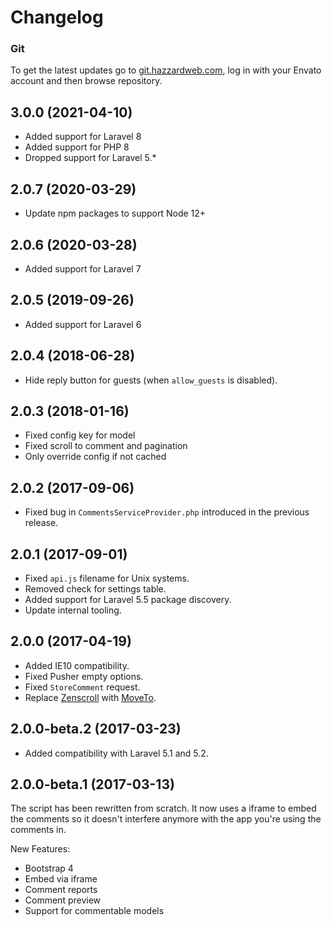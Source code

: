 # Changelog

### Git

To get the latest updates go to [git.hazzardweb.com](https://git.hazzardweb.com), log in with your Envato account and then browse repository.

## 3.0.0 (2021-04-10)

- Added support for Laravel 8
- Added support for PHP 8
- Dropped support for Laravel 5.*

## 2.0.7 (2020-03-29)

- Update npm packages to support Node 12+

## 2.0.6 (2020-03-28)

- Added support for Laravel 7

## 2.0.5 (2019-09-26)

- Added support for Laravel 6

## 2.0.4 (2018-06-28)

- Hide reply button for guests (when `allow_guests` is disabled).

## 2.0.3 (2018-01-16)

- Fixed config key for model
- Fixed scroll to comment and pagination
- Only override config if not cached

## 2.0.2 (2017-09-06)

- Fixed bug in `CommentsServiceProvider.php` introduced in the previous release.

## 2.0.1 (2017-09-01)

- Fixed `api.js` filename for Unix systems.
- Removed check for settings table.
- Added support for Laravel 5.5 package discovery.
- Update internal tooling.

## 2.0.0 (2017-04-19)

- Added IE10 compatibility.
- Fixed Pusher empty options.
- Fixed `StoreComment` request.
- Replace [Zenscroll](https://github.com/zengabor/zenscroll) with [MoveTo](https://github.com/hsnaydd/moveTo).

## 2.0.0-beta.2 (2017-03-23)

- Added compatibility with Laravel 5.1 and 5.2.

## 2.0.0-beta.1 (2017-03-13)

The script has been rewritten from scratch. It now uses a iframe to embed the comments so it doesn't interfere anymore with the app you're using the comments in.

New Features:

- Bootstrap 4
- Embed via iframe
- Comment reports
- Comment preview
- Support for commentable models
